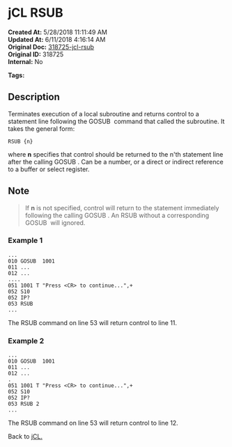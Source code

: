 # jCL RSUB

**Created At:** 5/28/2018 11:11:49 AM  
**Updated At:** 6/11/2018 4:16:14 AM  
**Original Doc:** [318725-jcl-rsub](https://docs.jbase.com/45792-jcl/318725-jcl-rsub)  
**Original ID:** 318725  
**Internal:** No  

**Tags:**
<badge text='go' vertical='middle' />
<badge text='jcl' vertical='middle' />
<badge text='subroutine' vertical='middle' />

## Description

Terminates execution of a local subroutine and returns control to a statement line following the GOSUB  command that called the subroutine. It takes the general form:

```
RSUB {n}
```

where **n** specifies that control should be returned to the n'th statement line after the calling GOSUB . Can be a number, or a direct or indirect reference to a buffer or select register.

## Note

> If **n** is not specified, control will return to the statement immediately following the calling GOSUB . An RSUB without a corresponding GOSUB  will ignored.

### Example 1

```
...
010 GOSUB  1001
011 ...
012 ...
....
051 1001 T "Press <CR> to continue...",+
052 S10
052 IP?
053 RSUB
...
```

The RSUB command on line 53 will return control to line 11.

### Example 2

```
...
010 GOSUB  1001
011 ...
012 ...
.
051 1001 T "Press <CR> to continue...",+
052 S10
052 IP?
053 RSUB 2
...
```

The RSUB command on line 53 will return control to line 12.

Back to [jCL.](./../README.md)
